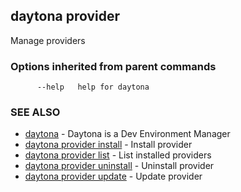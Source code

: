 ## daytona provider

Manage providers

### Options inherited from parent commands

```
      --help   help for daytona
```

### SEE ALSO

* [daytona](daytona.md)	 - Daytona is a Dev Environment Manager
* [daytona provider install](daytona_provider_install.md)	 - Install provider
* [daytona provider list](daytona_provider_list.md)	 - List installed providers
* [daytona provider uninstall](daytona_provider_uninstall.md)	 - Uninstall provider
* [daytona provider update](daytona_provider_update.md)	 - Update provider

